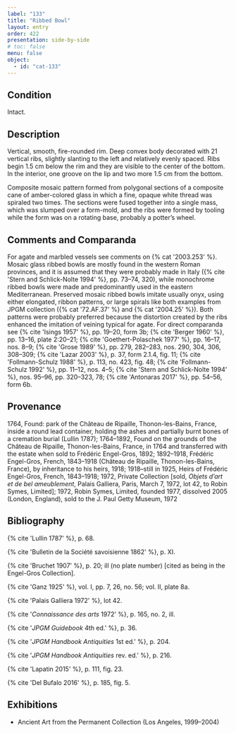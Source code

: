 ```yaml
---
label: "133"
title: "Ribbed Bowl"
layout: entry
order: 422
presentation: side-by-side
# toc: false
menu: false
object:
  - id: "cat-133"
---
```


## Condition

Intact.

## Description

Vertical, smooth, fire-rounded rim. Deep convex body decorated with 21 vertical ribs, slightly slanting to the left and relatively evenly spaced. Ribs begin 1.5 cm below the rim and they are visible to the center of the bottom. In the interior, one groove on the lip and two more 1.5 cm from the bottom.

Composite mosaic pattern formed from polygonal sections of a composite cane of amber-colored glass in which a fine, opaque white thread was spiraled two times. The sections were fused together into a single mass, which was slumped over a form-mold, and the ribs were formed by tooling while the form was on a rotating base, probably a potter’s wheel.

## Comments and Comparanda

For agate and marbled vessels see comments on {% cat '2003.253' %}. Mosaic glass ribbed bowls are mostly found in the western Roman provinces, and it is assumed that they were probably made in Italy ({% cite 'Stern and Schlick-Nolte 1994' %}, pp. 73–74, 320), while monochrome ribbed bowls were made and predominantly used in the eastern Mediterranean. Preserved mosaic ribbed bowls imitate usually onyx, using either elongated, ribbon patterns, or large spirals like both examples from JPGM collection ({% cat '72.AF.37' %} and {% cat '2004.25' %}). Both patterns were probably preferred because the distortion created by the ribs enhanced the imitation of veining typical for agate. For direct comparanda see {% cite 'Isings 1957' %}, pp. 19–20, form 3b; {% cite 'Berger 1960' %}, pp. 13–16, plate 2:20–21; {% cite 'Goethert-Polaschek 1977' %}, pp. 16–17, nos. 8–9; {% cite 'Grose 1989' %}, pp. 279, 282–283, nos. 290, 304, 306, 308–309; {% cite 'Lazar 2003' %}, p. 37, form 2.1.4, fig. 11; {% cite 'Follmann-Schulz 1988' %}, p. 113, no. 423, fig. 48; {% cite 'Follmann-Schulz 1992' %}, pp. 11–12, nos. 4–5; {% cite 'Stern and Schlick-Nolte 1994' %}, nos. 95–96, pp. 320–323, 78; {% cite 'Antonaras 2017' %}, pp. 54–56, form 6b.

## Provenance

1764, Found: park of the Château de Ripaille, Thonon-les-Bains, France, inside a round lead container, holding the ashes and partially burnt bones of a cremation burial (Lullin 1787); 1764–1892, Found on the grounds of the Château de Ripaille, Thonon-les-Bains, France, in 1764 and transferred with the estate when sold to Frédéric Engel-Gros, 1892; 1892–1918, Frédéric Engel-Gros, French, 1843–1918 (Château de Ripaille, Thonon-les-Bains, France), by inheritance to his heirs, 1918; 1918–still in 1925, Heirs of Frédéric Engel-Gros, French, 1843–1918; 1972, Private Collection [sold, *Objets d’art et de bel ameublement*, Palais Galliera, Paris, March 7, 1972, lot 42, to Robin Symes, Limited]; 1972, Robin Symes, Limited, founded 1977, dissolved 2005 (London, England), sold to the J. Paul Getty Museum, 1972

## Bibliography

{% cite 'Lullin 1787' %}, p. 68.

{% cite 'Bulletin de la Société savoisienne 1862' %}, p. XI.

{% cite 'Bruchet 1907' %}, p. 20; ill (no plate number) [cited as being in the Engel-Gros Collection].

{% cite 'Ganz 1925' %}, vol. I, pp. 7, 26, no. 56; vol. II, plate 8a.

{% cite 'Palais Galliera 1972' %}, lot 42.

{% cite '*Connaissance des arts* 1972' %}, p. 165, no. 2, ill.

{% cite '*JPGM Guidebook* 4th ed.' %}, p. 36.

{% cite '*JPGM Handbook Antiquities* 1st ed.' %}, p. 204.

{% cite '*JPGM Handbook Antiquities* rev. ed.' %}, p. 216.

{% cite 'Lapatin 2015' %}, p. 111, fig. 23.

{% cite 'Del Bufalo 2016' %}, p. 185, fig. 5.

## Exhibitions

-   Ancient Art from the Permanent Collection (Los Angeles, 1999–2004)